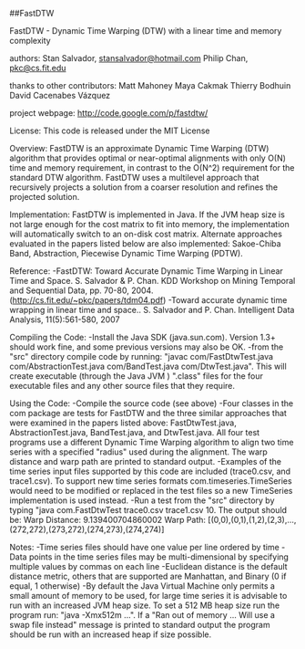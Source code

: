 ##FastDTW

FastDTW - Dynamic Time Warping (DTW) with a linear time and memory complexity 

authors: Stan Salvador, stansalvador@hotmail.com
         Philip Chan, pkc@cs.fit.edu

thanks to other contributors:
   Matt Mahoney
   Maya Cakmak
   Thierry Bodhuin
   David Cacenabes Vázquez


project webpage:  http://code.google.com/p/fastdtw/

License:  This code is released under the MIT License

Overview:
FastDTW is an approximate Dynamic Time Warping (DTW) algorithm that provides optimal or near-optimal alignments with only O(N) time and memory requirement, in contrast to the O(N^2) requirement for the standard DTW algorithm. FastDTW uses a multilevel approach that recursively projects a solution from a coarser resolution and refines the projected solution. 

Implementation: 
FastDTW is implemented in Java. If the JVM heap size is not large enough for the cost matrix to fit into memory, the implementation will automatically switch to an on-disk cost matrix. Alternate approaches evaluated in the papers listed below are also implemented: Sakoe-Chiba Band, Abstraction, Piecewise Dynamic Time Warping (PDTW). 

Reference: 
-FastDTW: Toward Accurate Dynamic Time Warping in Linear Time and Space. S. Salvador & P. Chan. KDD Workshop on Mining Temporal and Sequential Data, pp. 70-80, 2004. (http://cs.fit.edu/~pkc/papers/tdm04.pdf) 
-Toward accurate dynamic time wrapping in linear time and space.. S. Salvador and P. Chan. Intelligent Data Analysis, 11(5):561-580, 2007

Compiling the Code:
-Install the Java SDK (java.sun.com).  Version 1.3+ should work fine, and some previous versions may also be OK.
-from the "src" directory compile code by running:  "javac com/FastDtwTest.java com/AbstractionTest.java com/BandTest.java com/DtwTest.java".  This will create executable (through the Java JVM ) ".class" files for the four executable files and any other source files that they require. 

Using the Code:
-Compile the source code (see above)
-Four classes in the com package are tests for FastDTW and the three similar approaches that were examined in the papers listed above: FastDtwTest.java, AbstractionTest.java, BandTest.java, and DtwTest.java.  All four test programs use a different Dynamic Time Warping algorithm to align two time series with a specified "radius" used during the alignment.  The warp distance and warp path are printed to standard output.
-Examples of the time series input files supported by this code are included (trace0.csv, and trace1.csv).  To support new time series formats com.timeseries.TimeSeries would need to be modified or replaced in the test files so a new TimeSeries implementation is used instead.
-Run a test from the "src" directory by typing "java com.FastDtwTest trace0.csv trace1.csv 10.  The output should be:
   Warp Distance: 9.139400704860002
   Warp Path:     [(0,0),(0,1),(1,2),(2,3),...,(272,272),(273,272),(274,273),(274,274)]

Notes:
-Time series files should have one value per line ordered by time
-Data points in the time series files may be multi-dimensional by specifying multiple values by commas on each line
-Euclidean distance is the default distance metric, others that are supported are Manhattan, and Binary (0 if equal, 1 otherwise)
-By default the Java Virtual Machine only permits a small amount of memory to be used, for large time series it is advisable to run with an increased JVM heap size.  To set a 512 MB heap size run the program run: "java -Xmx512m ...".  If a "Ran out of memory ... Will use a swap file instead" message is printed to standard output the program should be run with an increased heap if size possible.
